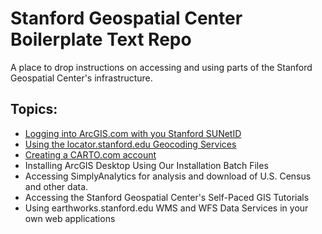# Stanford Geospatial Center Boilerplate Text Repo

A place to drop instructions on accessing and using parts of the Stanford Geospatial Center's infrastructure.

## Topics:

* [Logging into ArcGIS.com with you Stanford SUNetID](https://github.com/StanfordGeospatialCenter/SGC_Boilerplate/blob/master/ArcGIS_Online_SSO.md)
* [Using the locator.stanford.edu Geocoding Services](https://github.com/StanfordGeospatialCenter/SGC_Boilerplate/blob/master/Stanford_Locator_Service_Use.md)
* [Creating a CARTO.com account](https://github.com/StanfordGeospatialCenter/SGC_Boilerplate/blob/master/Stanford_CARTO_Enterprise.md)
* Installing ArcGIS Desktop Using Our Installation Batch Files
* Accessing SimplyAnalytics for analysis and download of U.S. Census and other data.
* Accessing the Stanford Geospatial Center's Self-Paced GIS Tutorials
* Using earthworks.stanford.edu WMS and WFS Data Services in your own web applications
